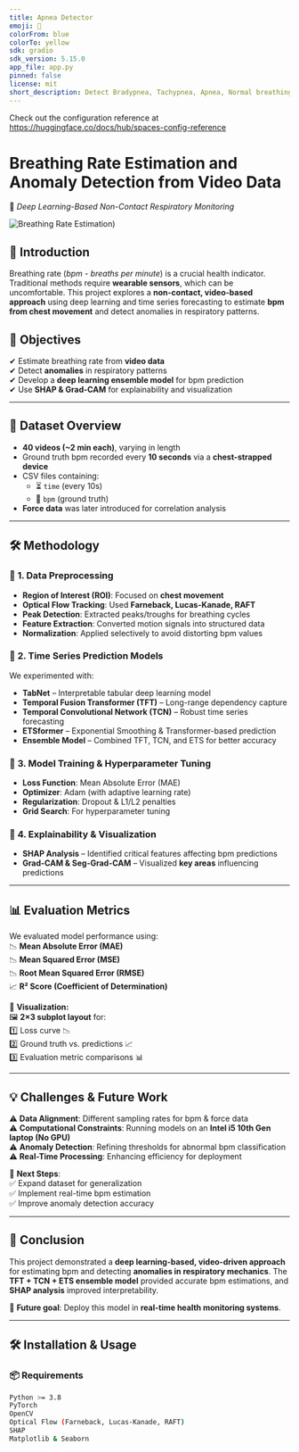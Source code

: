 ```yaml
---
title: Apnea Detector
emoji: 🏢
colorFrom: blue
colorTo: yellow
sdk: gradio
sdk_version: 5.15.0
app_file: app.py
pinned: false
license: mit
short_description: Detect Bradypnea, Tachypnea, Apnea, Normal breathing rate.
---
```


Check out the configuration reference at https://huggingface.co/docs/hub/spaces-config-reference

# **Breathing Rate Estimation and Anomaly Detection from Video Data**  
📌 *Deep Learning-Based Non-Contact Respiratory Monitoring*  

![Breathing Rate Estimation]([!https://raw.githubusercontent.com/Abdullah-Nasir-Chowdhury/Apnea-Detector/refs/heads/main/images/3.jpeg)) 
## 🚀 **Introduction**  
Breathing rate (*bpm - breaths per minute*) is a crucial health indicator. Traditional methods require **wearable sensors**, which can be uncomfortable. This project explores a **non-contact, video-based approach** using deep learning and time series forecasting to estimate **bpm from chest movement** and detect anomalies in respiratory patterns.  

## 🎯 **Objectives**  
✔ Estimate breathing rate from **video data**  
✔ Detect **anomalies** in respiratory patterns  
✔ Develop a **deep learning ensemble model** for bpm prediction  
✔ Use **SHAP & Grad-CAM** for explainability and visualization  

---

## 📂 **Dataset Overview**  
- **40 videos (~2 min each)**, varying in length  
- Ground truth bpm recorded every **10 seconds** via a **chest-strapped device**  
- CSV files containing:  
  - ⏳ `time` (every 10s)  
  - 💨 `bpm` (ground truth)  
- **Force data** was later introduced for correlation analysis  

---

## 🛠 **Methodology**  

### 📌 **1. Data Preprocessing**  
- **Region of Interest (ROI)**: Focused on **chest movement**  
- **Optical Flow Tracking**: Used **Farneback, Lucas-Kanade, RAFT**  
- **Peak Detection**: Extracted peaks/troughs for breathing cycles  
- **Feature Extraction**: Converted motion signals into structured data  
- **Normalization**: Applied selectively to avoid distorting bpm values  

### 📌 **2. Time Series Prediction Models**  
We experimented with:  
- **TabNet** – Interpretable tabular deep learning model  
- **Temporal Fusion Transformer (TFT)** – Long-range dependency capture  
- **Temporal Convolutional Network (TCN)** – Robust time series forecasting  
- **ETSformer** – Exponential Smoothing & Transformer-based prediction  
- **Ensemble Model** – Combined TFT, TCN, and ETS for better accuracy  

### 📌 **3. Model Training & Hyperparameter Tuning**  
- **Loss Function**: Mean Absolute Error (MAE)  
- **Optimizer**: Adam (with adaptive learning rate)  
- **Regularization**: Dropout & L1/L2 penalties  
- **Grid Search**: For hyperparameter tuning  

### 📌 **4. Explainability & Visualization**  
- **SHAP Analysis** – Identified critical features affecting bpm predictions  
- **Grad-CAM & Seg-Grad-CAM** – Visualized **key areas** influencing predictions  

---

## 📊 **Evaluation Metrics**  
We evaluated model performance using:  
📉 **Mean Absolute Error (MAE)**  
📉 **Mean Squared Error (MSE)**  
📉 **Root Mean Squared Error (RMSE)**  
📈 **R² Score (Coefficient of Determination)**  

📌 **Visualization:**  
🖼 **2×3 subplot layout** for:  
1️⃣ Loss curve 📉  
2️⃣ Ground truth vs. predictions 📈  
3️⃣ Evaluation metric comparisons 📊  

---

## 💡 **Challenges & Future Work**  
⚠ **Data Alignment**: Different sampling rates for bpm & force data  
⚠ **Computational Constraints**: Running models on an **Intel i5 10th Gen laptop (No GPU)**  
⚠ **Anomaly Detection**: Refining thresholds for abnormal bpm classification  
⚠ **Real-Time Processing**: Enhancing efficiency for deployment  

📌 **Next Steps**:  
✅ Expand dataset for generalization  
✅ Implement real-time bpm estimation  
✅ Improve anomaly detection accuracy  

---

## 📜 **Conclusion**  
This project demonstrated a **deep learning-based, video-driven approach** for estimating bpm and detecting **anomalies in respiratory mechanics**. The **TFT + TCN + ETS ensemble model** provided accurate bpm estimations, and **SHAP analysis** improved interpretability.  

📌 **Future goal**: Deploy this model in **real-time health monitoring systems**.  

---

## 🛠 **Installation & Usage**  

### 📦 **Requirements**  
```bash
Python >= 3.8  
PyTorch  
OpenCV  
Optical Flow (Farneback, Lucas-Kanade, RAFT)  
SHAP  
Matplotlib & Seaborn  

